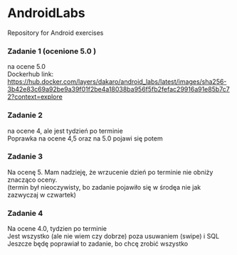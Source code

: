 # AndroidLabs
Repository for Android exercises

### Zadanie 1 (ocenione 5.0 ) 
na ocene 5.0 \
Dockerhub link: https://hub.docker.com/layers/dakaro/android_labs/latest/images/sha256-3b42e83c69a92be9a39f01f2be4a18038ba956f5fb2fefac29916a91e85b7c72?context=explore

### Zadanie 2
na ocene 4, ale jest tydzień po terminie \
Poprawka na ocene 4,5 oraz na 5.0 pojawi się potem 

### Zadanie 3
Na ocenę 5. Mam nadzieję, że wrzucenie dzień po terminie nie obniży znacząco oceny. \
(termin był nieoczywisty, bo zadanie pojawiło się w środęa nie jak zazwyczaj w czwartek)

### Zadanie 4 
Na ocene 4.0, tydzien po terminie \
Jest wszystko (ale nie wiem czy dobrze) poza usuwaniem (swipe) i SQL \
Jeszcze będę poprawiał to zadanie, bo chcę zrobić wszystko

